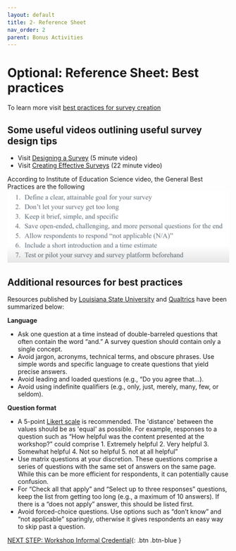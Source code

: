 ```yaml
---
layout: default
title: 2- Reference Sheet
nav_order: 2
parent: Bonus Activities
---
```


# Optional: Reference Sheet: Best practices  

To learn more visit [best practices for survey creation](https://www.surveymonkey.com/mp/survey-guidelines/) 

## Some useful videos outlining useful survey design tips
- Visit [Designing a Survey](https://www.youtube.com/watch?v=mdVWbuffdNY) (5 minute video)
- Visit [Creating Effective Surveys](https://www.youtube.com/watch?v=6H3AI0M6ZOk) (22 minute video)

According to Institute of Education Science video, the General Best Practices are the following
<img src="images/best-practices.png">

## Additional resources for best practices 
Resources published by [Louisiana State University](https://grok.lsu.edu/article.aspx?articleid=17958) and [Qualtrics](https://www.qualtrics.com/blog/how-to-create-a-survey/) have been summarized below:

**Language**
-	Ask one question at a time instead of double-barreled questions that often contain the word “and.” A survey question should contain only a single concept.
-	Avoid jargon, acronyms, technical terms, and obscure phrases. Use simple words and specific language to create questions that yield precise answers.
-	Avoid leading and loaded questions (e.g., “Do you agree that…).
-	Avoid using indefinite qualifiers (e.g., only, just, merely, many, few, or seldom).

**Question format**
-	A 5-point [Likert scale](https://www.surveymonkey.com/mp/likert-scale/) is recommended. The 'distance' between the values should be as 'equal' as possible. For example, responses to a question such as “How helpful was the content presented at the workshop?” could comprise 1. Extremely helpful 2. Very helpful 3. Somewhat helpful 4. Not so helpful 5. not at all helpful” 
-	Use matrix questions at your discretion. These questions comprise a series of questions with the same set of answers on the same page. While this can be more efficient for respondents, it can potentially cause confusion.
-	For “Check all that apply” and “Select up to three responses” questions, keep the list from getting too long (e.g., a maximum of 10 answers). If there is a “does not apply” answer, this should be listed first.
-	Avoid forced-choice questions. Use options such as “don’t know” and “not applicable” sparingly, otherwise it gives respondents an easy way to skip past a question.


[NEXT STEP: Workshop Informal Credential](informal-credentials.html){: .btn .btn-blue }
